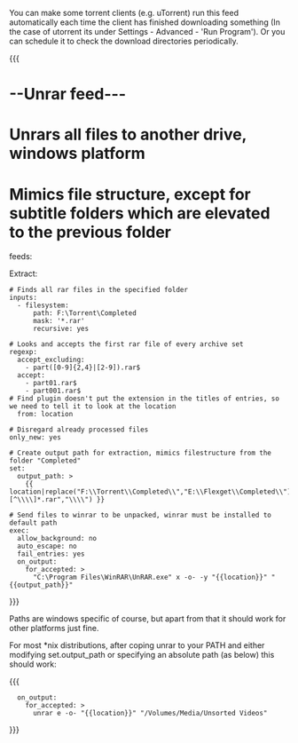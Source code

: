 You can make some torrent clients (e.g. uTorrent) run this feed automatically each time the client has finished downloading something (In the case of utorrent its under Settings - Advanced - 'Run Program'). Or you can schedule it to check the download directories periodically.

{{{
# --Unrar feed---
# Unrars all files to another drive, windows platform 
# Mimics file structure, except for subtitle folders which are elevated to the previous folder

feeds:

  Extract:

    # Finds all rar files in the specified folder
    inputs:
      - filesystem:
          path: F:\Torrent\Completed
          mask: '*.rar'
          recursive: yes

    # Looks and accepts the first rar file of every archive set
    regexp:
      accept_excluding:
        - part([0-9]{2,4}|[2-9]).rar$
      accept:
        - part01.rar$
        - part001.rar$
    # Find plugin doesn't put the extension in the titles of entries, so we need to tell it to look at the location
      from: location

    # Disregard already processed files
    only_new: yes

    # Create output path for extraction, mimics filestructure from the folder "Completed"
    set:
      output_path: >
        {{ location|replace("F:\\Torrent\\Completed\\","E:\\Flexget\\Completed\\")|re_replace("\\\\Subs\\\\","\\\\")|re_replace("\\\\[^\\\\]*.rar","\\\\") }}

    # Send files to winrar to be unpacked, winrar must be installed to default path
    exec:
      allow_background: no
      auto_escape: no
      fail_entries: yes
      on_output:
        for_accepted: >
          "C:\Program Files\WinRAR\UnRAR.exe" x -o- -y "{{location}}" "{{output_path}}"
}}}

Paths are windows specific of course, but apart from that it should work for other platforms just fine.

For most *nix distributions, after coping unrar to your PATH and either modifying set.output_path or specifying an absolute path (as below) this should work:

{{{

      on_output:
        for_accepted: >
          unrar e -o- "{{location}}" "/Volumes/Media/Unsorted Videos"

}}}